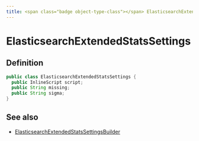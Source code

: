 ```yaml
---
title: <span class="badge object-type-class"></span> ElasticsearchExtendedStatsSettings
---
```

# <span class="badge object-type-class"></span> ElasticsearchExtendedStatsSettings

## Definition

```java
public class ElasticsearchExtendedStatsSettings {
  public InlineScript script;
  public String missing;
  public String sigma;
}
```
## See also

 * <span class="badge builder"></span> [ElasticsearchExtendedStatsSettingsBuilder](./builder-ElasticsearchExtendedStatsSettingsBuilder.md)
